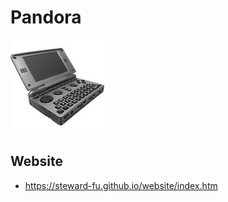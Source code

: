 # Pandora
![Alt text](imgs/main.jpg)
  
   
## Website
-  https://steward-fu.github.io/website/index.htm


